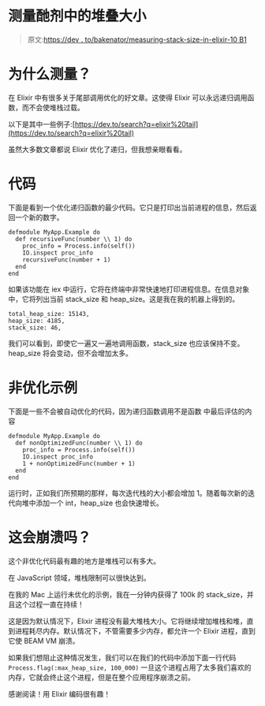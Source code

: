 # 测量酏剂中的堆叠大小

> 原文:[https://dev . to/bakenator/measuring-stack-size-in-elixir-10 B1](https://dev.to/bakenator/measuring-stack-size-in-elixir-10b1)

# [](#why-measure)为什么测量？

在 Elixir 中有很多关于尾部调用优化的好文章。这使得 Elixir 可以永远递归调用函数，而不会使堆栈过载。

以下是其中一些例子:[https://dev.to/search?q=elixir%20tail](https://dev.to/search?q=elixir%20tail)

虽然大多数文章都说 Elixir 优化了递归，但我想亲眼看看。

# [](#the-code)代码

下面是看到一个优化递归函数的最少代码。它只是打印出当前进程的信息，然后返回一个新的数字。

```
defmodule MyApp.Example do
  def recursiveFunc(number \\ 1) do
    proc_info = Process.info(self()) 
    IO.inspect proc_info
    recursiveFunc(number + 1)
  end
end 
```

如果该功能在 iex 中运行，它将在终端中非常快速地打印进程信息。在信息对象中，它将列出当前 stack_size 和 heap_size。这是我在我的机器上得到的。

```
total_heap_size: 15143,
heap_size: 4185,
stack_size: 46, 
```

我们可以看到，即使它一遍又一遍地调用函数，stack_size 也应该保持不变。heap_size 将会变动，但不会增加太多。

# [](#non-optimized-example)非优化示例

下面是一些不会被自动优化的代码，因为递归函数调用不是函数
中最后评估的内容

```
defmodule MyApp.Example do
  def nonOptimizedFunc(number \\ 1) do
    proc_info = Process.info(self()) 
    IO.inspect proc_info
    1 + nonOptimizedFunc(number + 1)
  end
end 
```

运行时，正如我们所预期的那样，每次迭代栈的大小都会增加 1。随着每次新的迭代向堆中添加一个 int，heap_size 也会快速增长。

# [](#will-this-crash)这会崩溃吗？

这个非优化代码最有趣的地方是堆栈可以有多大。

在 JavaScript 领域，堆栈限制可以很快达到。

在我的 Mac 上运行未优化的示例，我在一分钟内获得了 100k 的 stack_size，并且这个过程一直在持续！

这是因为默认情况下，Elixir 进程没有最大堆栈大小。它将继续增加堆栈和堆，直到进程耗尽内存。默认情况下，不管需要多少内存，都允许一个 Elixir 进程，直到它使 BEAM VM 崩溃。

如果我们想阻止这种情况发生，我们可以在我们的代码中添加下面一行代码
`Process.flag(:max_heap_size, 100_000)`
一旦这个进程占用了太多我们喜欢的内存，它就会终止这个进程，但是在整个应用程序崩溃之前。

感谢阅读！用 Elixir 编码很有趣！